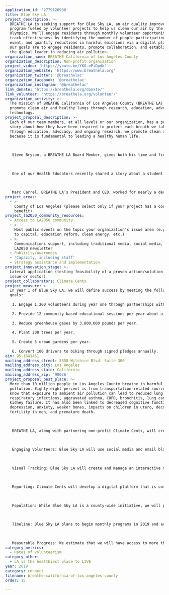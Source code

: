 ```yaml
---
application_id: '2779120900'
title: Blue Sky LA
project_description: >-
  BREATHE LA is seeking support for Blue Sky LA, an air quality improvement
  program fueled by volunteer projects to help us clean our air by the 2028
  Olympics. We’ll engage residents through monthly volunteer opportunities,
  track effectiveness by identifying the number of people participating in each
  event, and quantify reductions in harmful emissions via a digital platform.
  Our goals are to engage residents, promote collaboration, and establish LA as
  the global leader in reducing air pollution.
organization_name: BREATHE California of Los Angeles County
organization_description: Non-profit organization
project_video: 'https://youtu.be/YKG-ePiDpdk'
organization_website: 'https://www.breathela.org'
organization_twitter: '@breathelac'
organization_facebook: '@breathelac'
organization_instagram: '@breathelac'
link_donate: 'https://breathela.org/donate/'
link_volunteer: 'https://breathela.org/volunteer/'
organization_activity: >-
  The mission of BREATHE California of Los Angeles County (BREATHE LA) is to
  promote clean air and healthy lungs through research, education, advocacy, and
  technology.
project_proposal_description: >-
  Each of our team members, at all levels or our organization, has a personal
  story about how they have been inspired to protect each breath we take.
  Through education, advocacy, and ongoing research, we promote clean air
  because it is fundamental to leading a healthy human life. 
   
   
   
   Steve Bryson, a BREATHE LA Board Member, gives both his time and financial support to our organization. Steve’s dedication to improving lung health is inspired by his father’s lifelong battle with severe asthma. His father’s asthma not only impacted his life as a child, but also affected his adult life when he came to live with Steve and his family during his worst struggles with a progressive disease. This personal experience galvanized Steve’s belief in BREATHE LA’s mission and serves as inspiration for our work. 
   
   
   
   One of our Health Educators recently shared a story about a student in one of our Long Beach after-school programs, O24U®. Giselle, a 7th grader at the Olive Vista Middle School in Sylmar, excitedly told the group, “I made the non-toxic cleaner with water and vinegar. Not a lot of people know about it. We can influence other people to make a cleaner, so it won’t harm your body.” The ability to raise awareness, make connections, share knowledge, and improve well-being all came together in this simple reflection of what was learned in an after-school program. It validated the numerous factors and tools our Health Educators consider when developing curricula and creating meaningful activities for students.
   
   
   
   Marc Carrel, BREATHE LA’s President and CEO, worked for nearly a decade leading government relations, community affairs, and environmental justice programs at the South Coast Air Quality Management District (SCAQMD), Southern California’s regional clean air agency. Despite his extensive experience in the field, Marc’s inspiration comes from his family. He is the father of three active daughters with asthma and has personally seen how air pollution on bad air days trigger asthma attacks in his children. Each day he comes to work inspired to develop more ways to support clean air and healthy lungs because he is personally invested in reducing air pollution so that everyone can breathe clean air.
project_areas:
  - >-
    County of Los Angeles (please select only if your project has a countywide
    benefit)
project_la2050_community_resources:
  - Access to LA2050 community
  - >-
    Host public events on the topic your organization’s issue area (e.g. access
    to capital, education reform, clean energy, etc.) 
  - >-
    Communications support, including traditional media, social media, and
    LA2050 newsletter
  - Publicity/awareness
  - 'Capacity, including staff'
  - Strategy assistance and implementation
project_innovation_stage: >-
  Lateral application (testing feasibility of a proven action/solution to a new
  issue or sector)
project_collaborators: Climate Cents
project_measure: >-
  In year 1 of Blue Sky LA, we will define success by meeting the following
  goals:
   
   1. Engage 1,200 volunteers during year one through partnerships with community-based organizations.
   
   2. Provide 12 community-based educational sessions per year about air pollution.
   
   3. Reduce greenhouse gases by 3,000,000 pounds per year.
   
   4. Plant 200 trees per year.
   
   5. Create 5 urban gardens per year.
   
   6. Convert 100 drivers to biking through signed pledges annually.
ein: 95-1641451
mailing_address_street: 5858 Wilshire Blvd. Suite 300
mailing_address_city: Los Angeles
mailing_address_state: California
mailing_address_zip: '90036'
project_proposal_best_place: >-
  More than 10 million people in Los Angeles County breathe in harmful air
  pollution. Eighty-eight percent is from transportation-related sources. We
  know that exposure to ambient air pollution can lead to reduced lung function,
  respiratory infections, aggravated asthma, COPD, bronchitis, lung cancer, and
  kidney failure. It has also been linked to decreased cognitive function,
  depression, anxiety, weaker bones, impacts on children in utero, decreased
  fertility in men, and premature death. 
   
   
   
   BREATHE LA, along with partnering non-profit Climate Cents, will create a roadmap of “citizen-driven” projects that will help to achieve reduction in air pollution, improve the environment for Angelenos, and showcase how collaboration can effect change as we prepare to host the 2028 Olympics and Paralympics. 
   
   
   
   Engaging Volunteers: Blue Sky LA will use social media and email blasts to organize local projects through our community-based partners. Potential volunteers can learn where and how to get involved based on their interests and specific community needs. Projects may include tree planting; establishing urban gardens and parks; installing cool roofs; focusing collective action on telecommuting, biking, or using public transportation; composting; or developing other green programs that our residents prioritize. Each month, Blue Sky LA will present a community engagement activity. People can sign up to volunteer via community-based organizations, social media, and email blasts. We will also recruit volunteers through our financial sponsors, elected officials, media organizations, and government agencies. 
   
   
   
   Visual Tracking: Blue Sky LA will create and manage an interactive map to show the locations of current volunteer opportunities, number of registered volunteers, and each project’s potential impact on air pollution. 
   
   
   
   Reporting: Climate Cents will develop a digital platform that is compatible on all web browsers and mobile devices. Following project completion, the dashboard will track each project’s benefit to air quality, the total number of participants, and how much money was raised. Every donor, volunteer, and community partner will be able to share what he or she did to improve the air quality in the region. This is how motivation builds and change is mobilized. 
   
   
   
   Population: While Blue Sky LA is a county-wide initiative, we will particularly target vulnerable populations from disadvantaged Southern California communities to improve their awareness, environment, and health. 
   
   
   
   Timeline: Blue Sky LA plans to begin monthly programs in 2019 and accomplish stated annual goals by the end of a one-year timeframe. 
   
   
   
   Measurable Progress: We estimate that we will have access to more than 3,000 potential volunteers through our community partners. Our goal is to recruit a minimum of 1,000 volunteers during our first year, exceeding the national rate of volunteerism of 25 percent.
category_metrics:
  - Rates of volunteerism
category_other:
  - LA is the healthiest place to LIVE
year: 2019
category: connect
filename: breathe-california-of-los-angeles-county
order: 15

---
```

